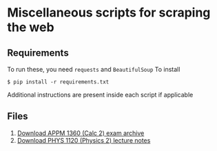 # Miscellaneous scripts for scraping the web

## Requirements
To run these, you need `requests` and `BeautifulSoup`
To install
```
$ pip install -r requirements.txt
```
Additional instructions are present inside each script if applicable

## Files
1. [Download APPM 1360 (Calc 2) exam archive](calc2_archive_downloader.py)
2. [Download PHYS 1120 (Physics 2) lecture notes](phys1120_notes.py)
